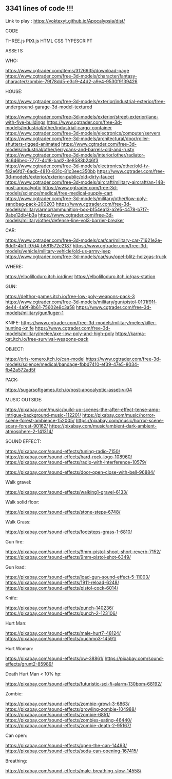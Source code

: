 

## 3341 lines of code !!!

Link to play : https://voktexyt.github.io/Apocalypsia/dist/

CODE

THREE.js
PIXI.js
HTML
CSS
TYPESCRIPT

ASSETS

WHO:

https://www.cgtrader.com/items/3126935/download-page
https://www.cgtrader.com/free-3d-models/character/fantasy-character/zombie-79f78dd5-e3c9-44d2-a9e4-9530f9139426


HOUSE:


https://www.cgtrader.com/free-3d-models/exterior/industrial-exterior/free-underground-garage-3d-model-textured

https://www.cgtrader.com/free-3d-models/exterior/street-exterior/lane-with-five-buildings
https://www.cgtrader.com/free-3d-models/industrial/other/industrial-cargo-container
https://www.cgtrader.com/free-3d-models/electronics/computer/servers
https://www.cgtrader.com/free-3d-models/architectural/door/roller-shutters-rigged-animated
https://www.cgtrader.com/free-3d-models/industrial/other/jerrycans-and-barrels-old-and-rusty
https://www.cgtrader.com/free-3d-models/interior/other/radiator-9c646bec-7777-4c18-bad2-3e8583b246f3
https://www.cgtrader.com/free-3d-models/electronics/other/old-tv-f82e6fd7-6adb-4810-831c-81c3eec350bb
https://www.cgtrader.com/free-3d-models/exterior/exterior-public/old-dirty-faucet
https://www.cgtrader.com/free-3d-models/aircraft/military-aircraft/an-148-post-apocalyptic
https://www.cgtrader.com/free-3d-models/science/medical/free-medical-supply-cart
https://www.cgtrader.com/free-3d-models/military/other/low-poly-sandbag-pack-200203
https://www.cgtrader.com/free-3d-models/military/armor/ammunition-box-b154ea13-a2e5-4478-b7f7-9abe12db4b3a
https://www.cgtrader.com/free-3d-models/military/other/defense-line-vol3-barrier-breaker


CAR:

https://www.cgtrader.com/free-3d-models/car/car/military-car-71621e2e-6dd1-4bff-97d4-b581572e2187
https://www.cgtrader.com/free-3d-models/vehicle/military-vehicle/old-us-army-jeep
https://www.cgtrader.com/free-3d-models/car/suv/opel-blitz-holzgas-truck




WHERE:

https://elbolilloduro.itch.io/diner
https://elbolilloduro.itch.io/gas-station

GUN:


https://delthor-games.itch.io/free-low-poly-weapons-pack-3
https://www.cgtrader.com/free-3d-models/military/gun/pistol-0101f91f-de44-4a9f-8b61-75602e8c3a58
https://www.cgtrader.com/free-3d-models/military/gun/luger-1


KNIFE:
https://www.cgtrader.com/free-3d-models/military/melee/killer-hunting-knife
https://www.cgtrader.com/free-3d-models/military/melee/axe-low-poly-and-high-poly
https://karma-kat.itch.io/free-survival-weapons-pack

OBJECT:


https://oris-romero.itch.io/can-model
https://www.cgtrader.com/free-3d-models/science/medical/bandage-fbbd7410-ef39-47e5-8034-fb42a572ad5f



PACK:

https://sugarsoftgames.itch.io/post-apocalyptic-asset-v-04

MUSIC OUTSIDE:

https://pixabay.com/music/build-up-scenes-the-after-effect-tense-amp-intrigue-background-music-112201/
https://pixabay.com/music/horror-scene-forest-ambience-152005/
https://pixabay.com/music/horror-scene-scary-forest-90162/
https://pixabay.com/music/ambient-dark-ambient-atmosphere-2-141314/

SOUND EFFECT:

https://pixabay.com/sound-effects/tuning-radio-7150/
https://pixabay.com/sound-effects/hard-rock-logo-108960/
https://pixabay.com/sound-effects/radio-with-interference-10579/

https://pixabay.com/sound-effects/door-open-close-with-bell-96884/

Walk gravel:

https://pixabay.com/sound-effects/walking1-gravel-6133/

Walk solid floor:

https://pixabay.com/sound-effects/stone-steps-6748/

Walk Grass:

https://pixabay.com/sound-effects/footsteps-grass-1-6810/

Gun fire:


https://pixabay.com/sound-effects/9mm-pistol-shoot-short-reverb-7152/
https://pixabay.com/sound-effects/9mm-pistol-shot-6349/

Gun load:

https://pixabay.com/sound-effects/load-gun-sound-effect-5-11003/
https://pixabay.com/sound-effects/1911-reload-6248/
https://pixabay.com/sound-effects/pistol-cock-6014/

Knife:

https://pixabay.com/sound-effects/punch-140236/
https://pixabay.com/sound-effects/punch-2-123106/

Hurt Man:

https://pixabay.com/sound-effects/male-hurt7-48124/
https://pixabay.com/sound-effects/ouchmp3-14591/

Hurt Woman:

https://pixabay.com/sound-effects/ow-38861/
https://pixabay.com/sound-effects/grunt2-85989/

Death Hurt Man < 10% hp:

https://pixabay.com/sound-effects/futuristic-sci-fi-alarm-130bpm-68192/

Zombie:

https://pixabay.com/sound-effects/zombie-growl-3-6863/
https://pixabay.com/sound-effects/growling-zombie-104988/
https://pixabay.com/sound-effects/zombie-6851/
https://pixabay.com/sound-effects/zombies-eating-46440/
https://pixabay.com/sound-effects/zombie-death-2-95167/

Can open:

https://pixabay.com/sound-effects/open-the-can-14493/
https://pixabay.com/sound-effects/soda-can-opening-167415/

Breathing:

https://pixabay.com/sound-effects/male-breathing-slow-14558/







